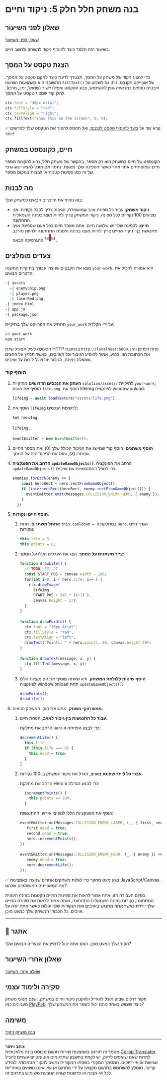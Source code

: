 <!--
CO_OP_TRANSLATOR_METADATA:
{
  "original_hash": "adda95e02afa3fbee67b6e385b1109e1",
  "translation_date": "2025-08-29T01:14:05+00:00",
  "source_file": "6-space-game/5-keeping-score/README.md",
  "language_code": "he"
}
-->
# בנה משחק חלל חלק 5: ניקוד וחיים

## שאלון לפני השיעור

[שאלון לפני השיעור](https://ff-quizzes.netlify.app/web/quiz/37)

בשיעור הזה תלמד כיצד להוסיף ניקוד למשחק ולחשב חיים.

## הצגת טקסט על המסך

כדי להציג ניקוד של משחק על המסך, תצטרך לדעת כיצד למקם טקסט על המסך. התשובה היא באמצעות השיטה `fillText()` של אובייקט הקנבס. ניתן גם לשלוט על היבטים נוספים כמו איזה גופן להשתמש, צבע הטקסט ואפילו יישור (שמאל, ימין, מרכז). להלן קוד שמציג טקסט על המסך.

```javascript
ctx.font = "30px Arial";
ctx.fillStyle = "red";
ctx.textAlign = "right";
ctx.fillText("show this on the screen", 0, 0);
```

✅ קרא עוד על [כיצד להוסיף טקסט לקנבס](https://developer.mozilla.org/docs/Web/API/Canvas_API/Tutorial/Drawing_text), ואל תהסס להפוך את הטקסט שלך למרשים יותר!

## חיים, כקונספט במשחק

הקונספט של חיים במשחק הוא רק מספר. בהקשר של משחק חלל, נהוג להקצות מספר חיים שמופחתים אחד אחד כאשר הספינה שלך נפגעת. נחמד אם תוכל להציג ייצוג גרפי של זה כמו ספינות קטנות או לבבות במקום מספר.

## מה לבנות

בוא נוסיף את הדברים הבאים למשחק שלך:

- **ניקוד משחק**: עבור כל ספינת אויב שמושמדת, הגיבור צריך לקבל נקודות. אנו מציעים 100 נקודות לכל ספינה. ניקוד המשחק צריך להיות מוצג בפינה השמאלית התחתונה.
- **חיים**: לספינה שלך יש שלושה חיים. אתה מאבד חיים בכל פעם שספינת אויב מתנגשת בך. ניקוד החיים צריך להיות מוצג בפינה הימנית התחתונה ולהיות מורכב מהגרפיקה הבאה ![life image](../../../../translated_images/life.6fb9f50d53ee0413cd91aa411f7c296e10a1a6de5c4a4197c718b49bf7d63ebf.he.png).

## צעדים מומלצים

מצא את הקבצים שנוצרו עבורך בתיקיית המשנה `your-work`. היא אמורה להכיל את הדברים הבאים:

```bash
-| assets
  -| enemyShip.png
  -| player.png
  -| laserRed.png
-| index.html
-| app.js
-| package.json
```

תתחיל את הפרויקט שלך בתיקיית `your_work` על ידי הקלדת:

```bash
cd your-work
npm start
```

הפעולה לעיל תפעיל שרת HTTP בכתובת `http://localhost:5000`. פתח דפדפן והזן את הכתובת הזו. כרגע, אמור להופיע הגיבור וכל האויבים, וכאשר תלחץ על החצים שמאלה וימינה, הגיבור יזוז ויוכל לירות על אויבים.

### הוסף קוד

1. **העתק את הנכסים הדרושים** מתיקיית `solution/assets/` לתיקיית `your-work`; תוסיף את הנכס `life.png`. הוסף את lifeImg לפונקציה window.onload:

    ```javascript
    lifeImg = await loadTexture("assets/life.png");
    ```

1. הוסף את `lifeImg` לרשימת הנכסים:

    ```javascript
    let heroImg,
    ...
    lifeImg,
    ...
    eventEmitter = new EventEmitter();
    ```
  
2. **הוסף משתנים**. הוסף קוד שמייצג את הניקוד הכולל שלך (0) ואת מספר החיים שנותרו (3), והצג את הניקוד הזה על המסך.

3. **הרחב את הפונקציה `updateGameObjects()`**. הרחב את הפונקציה `updateGameObjects()` כדי לטפל בהתנגשויות עם אויבים:

    ```javascript
    enemies.forEach(enemy => {
        const heroRect = hero.rectFromGameObject();
        if (intersectRect(heroRect, enemy.rectFromGameObject())) {
          eventEmitter.emit(Messages.COLLISION_ENEMY_HERO, { enemy });
        }
      })
    ```

4. **הוסף חיים ונקודות**. 
   1. **אתחל משתנים**. תחת `this.cooldown = 0` במחלקת `Hero`, הגדר חיים ונקודות:

        ```javascript
        this.life = 3;
        this.points = 0;
        ```

   1. **צייר משתנים על המסך**. הצג את הערכים הללו על המסך:

        ```javascript
        function drawLife() {
          // TODO, 35, 27
          const START_POS = canvas.width - 180;
          for(let i=0; i < hero.life; i++ ) {
            ctx.drawImage(
              lifeImg, 
              START_POS + (45 * (i+1) ), 
              canvas.height - 37);
          }
        }
        
        function drawPoints() {
          ctx.font = "30px Arial";
          ctx.fillStyle = "red";
          ctx.textAlign = "left";
          drawText("Points: " + hero.points, 10, canvas.height-20);
        }
        
        function drawText(message, x, y) {
          ctx.fillText(message, x, y);
        }

        ```

   1. **הוסף שיטות ללולאת המשחק**. ודא שאתה מוסיף את הפונקציות הללו לפונקציה window.onload תחת `updateGameObjects()`:

        ```javascript
        drawPoints();
        drawLife();
        ```

1. **ממש חוקי משחק**. ממש את חוקי המשחק הבאים:

   1. **עבור כל התנגשות בין גיבור לאויב**, הפחת חיים.
   
      הרחב את מחלקת `Hero` כדי לבצע הפחתה זו:

        ```javascript
        decrementLife() {
          this.life--;
          if (this.life === 0) {
            this.dead = true;
          }
        }
        ```

   2. **עבור כל לייזר שפוגע באויב**, הגדל את ניקוד המשחק ב-100 נקודות.

      הרחב את מחלקת Hero כדי לבצע הגדלה זו:
    
        ```javascript
          incrementPoints() {
            this.points += 100;
          }
        ```

        הוסף את הפונקציות הללו למפיצי אירועי ההתנגשות:

        ```javascript
        eventEmitter.on(Messages.COLLISION_ENEMY_LASER, (_, { first, second }) => {
           first.dead = true;
           second.dead = true;
           hero.incrementPoints();
        })

        eventEmitter.on(Messages.COLLISION_ENEMY_HERO, (_, { enemy }) => {
           enemy.dead = true;
           hero.decrementLife();
        });
        ```

✅ בצע מעט מחקר כדי לגלות משחקים אחרים שנוצרו באמצעות JavaScript/Canvas. מה המאפיינים המשותפים שלהם?

בסיום העבודה הזו, אתה אמור לראות את ספינות החיים הקטנות בפינה הימנית התחתונה, נקודות בפינה השמאלית התחתונה, ואתה אמור לראות את ספירת החיים שלך יורדת כאשר אתה מתנגש באויבים ואת הנקודות שלך עולות כאשר אתה יורה על אויבים. כל הכבוד! המשחק שלך כמעט מוכן.

---

## 🚀 אתגר

הקוד שלך כמעט מוכן. האם אתה יכול לדמיין את הצעדים הבאים שלך?

## שאלון אחרי השיעור

[שאלון אחרי השיעור](https://ff-quizzes.netlify.app/web/quiz/38)

## סקירה ולימוד עצמי

חקור דרכים שבהן תוכל להגדיל ולהקטין ניקוד וחיים במשחק. ישנם מנועי משחק מעניינים כמו [PlayFab](https://playfab.com). כיצד שימוש באחד מהם יכול לשפר את המשחק שלך?

## משימה

[בנה משחק ניקוד](assignment.md)

---

**כתב ויתור**:  
מסמך זה תורגם באמצעות שירות תרגום מבוסס בינה מלאכותית [Co-op Translator](https://github.com/Azure/co-op-translator). למרות שאנו שואפים לדיוק, יש לקחת בחשבון שתרגומים אוטומטיים עשויים להכיל שגיאות או אי-דיוקים. המסמך המקורי בשפתו המקורית נחשב למקור הסמכותי. למידע קריטי, מומלץ להשתמש בתרגום מקצועי על ידי מתרגם אנושי. איננו נושאים באחריות לכל אי-הבנה או פרשנות שגויה הנובעת משימוש בתרגום זה.